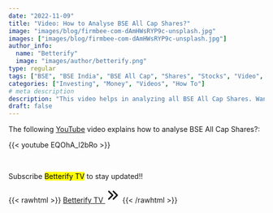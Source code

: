 ```yaml
---
date: "2022-11-09"
title: "Video: How to Analyse BSE All Cap Shares?"
image: "images/blog/firmbee-com-dAmHWsRYP9c-unsplash.jpg"
images: ["images/blog/firmbee-com-dAmHWsRYP9c-unsplash.jpg"]
author_info: 
  name: "Betterify"
  image: "images/author/betterify.png"
type: regular
tags: ["BSE", "BSE India", "BSE All Cap", "Shares", "Stocks", "Video", "YouTube" ]
categories: ["Investing", "Money", "Videos", "How To"]
# meta description
description: "This video helps in analyzing all BSE All Cap Shares. Want to know how to Analyse BSE All Cap Shares?"
draft: false
---
```


The following [YouTube](https://www.youtube.com/channel/UCiyLlAY3_T1XiADSThStYGA) video explains how to analyse BSE All Cap Shares?:

{{< youtube EQOhA_l2bRo >}}

<br>

Subscribe <mark>Betterify TV</mark> to stay updated!!

{{< rawhtml >}}
<a href="https://www.youtube.com/channel/UCiyLlAY3_T1XiADSThStYGA" target="_blank" class="btn btn-primary btn-lg mt-4 mb-4">Betterify TV <svg xmlns="http://www.w3.org/2000/svg" class="h-5 w-5" viewBox="0 0 20 20" width="30px" height="30px" fill="currentColor">
  <path fill-rule="evenodd" d="M10.293 15.707a1 1 0 010-1.414L14.586 10l-4.293-4.293a1 1 0 111.414-1.414l5 5a1 1 0 010 1.414l-5 5a1 1 0 01-1.414 0z" clip-rule="evenodd" />
  <path fill-rule="evenodd" d="M4.293 15.707a1 1 0 010-1.414L8.586 10 4.293 5.707a1 1 0 011.414-1.414l5 5a1 1 0 010 1.414l-5 5a1 1 0 01-1.414 0z" clip-rule="evenodd" />
</svg></a>
{{< /rawhtml >}}
